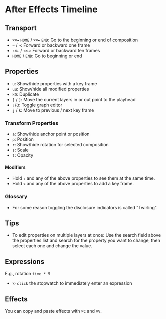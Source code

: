 # After Effects Timeline

## Transport

- `⌥⌘→` `HOME` / `⌥⌘←` `END`: Go to the beginning or end of composition
- `←` / `→`: Forward or backward one frame
- `⇧⌘←` / `⇧⌘→`: Forward or backward ten frames
- `HOME` / `END`: Go to beginning or end

## Properties

- `u`: Show/hide properties with a key frame
- `uu`: Show/hide all modified properties
- `⌘D`: Duplicate
- `[` / `]`: Move the current layers in or out point to the playhead
- `⇧F3`: Toggle graph editor
- `j` / `k`: Move to previous / next key frame

### Transform Properties

- `a`: Show/hide anchor point or position
- `p`: Position
- `r`: Show/hide rotation for selected composition
- `s`: Scale
- `t`: Opacity

#### Modifiers

- Hold `⇧` and any of the above properties to see them at the same time.
- Hold `⌥` and any of the above properties to add a key frame.

### Glossary

- For some reason toggling the disclosure indicators is called "Twirling".

## Tips

- To edit properties on multiple layers at once: Use the search field above the properties list and search for the property you want to change, then select each one and change the value.

## Expressions

E.g., rotation `time * 5`

- `⌥-click` the stopwatch to immediately enter an expression

## Effects

You can copy and paste effects with `⌘C` and `⌘V`.

